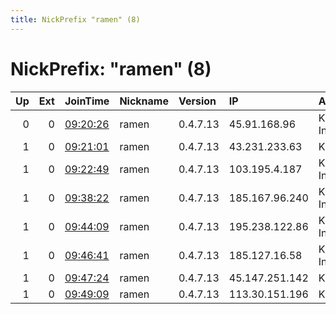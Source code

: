 ```yaml
---
title: NickPrefix "ramen" (8)
---
```


# NickPrefix: "ramen" (8)

|   Up |   Ext | JoinTime                                                                                              | Nickname   | Version   | IP             | AS             | CC   |   ORp |   Dirp | OS    | Contact               |   eFamMembers |
|-----:|------:|:------------------------------------------------------------------------------------------------------|:-----------|:----------|:---------------|:---------------|:-----|------:|-------:|:------|:----------------------|--------------:|
|    0 |     0 | [09:20:26](https://nusenu.github.io/OrNetStats/w/relay/167F74D27C040077FEB3329E2666D3F6936CC3A9.html) | ramen      | 0.4.7.13  | 45.91.168.96   | Kamatera Inc   | nl   |  9441 |      0 | Linux | kaipower338@gmail.com |             1 |
|    1 |     0 | [09:21:01](https://nusenu.github.io/OrNetStats/w/relay/FF55347C82BFAB5401B9DB7CC0ED6F11439AA1E5.html) | ramen      | 0.4.7.13  | 43.231.233.63  | KAMATERA       | us   |  9441 |      0 | Linux | kaipower338@gmail.com |             1 |
|    1 |     0 | [09:22:49](https://nusenu.github.io/OrNetStats/w/relay/B4D70E85D326F791947FA7D5D5A75CBE00539E86.html) | ramen      | 0.4.7.13  | 103.195.4.187  | Kamatera, Inc. | hk   |  9441 |      0 | Linux | kaipower338@gmail.com |             1 |
|    1 |     0 | [09:38:22](https://nusenu.github.io/OrNetStats/w/relay/85D9889808CAC9F77301BD1F6349FE6237BEDE78.html) | ramen      | 0.4.7.13  | 185.167.96.240 | Kamatera Inc   | nl   |  9441 |      0 | Linux | kaipower338@gmail.com |             1 |
|    1 |     0 | [09:44:09](https://nusenu.github.io/OrNetStats/w/relay/55CD807B70673DA98046E204CCC4B0432A763D52.html) | ramen      | 0.4.7.13  | 195.238.122.86 | Kamatera Inc   | il   |  9441 |      0 | Linux | kaipower338@gmail.com |             1 |
|    1 |     0 | [09:46:41](https://nusenu.github.io/OrNetStats/w/relay/6E7D47156DA59CCF24FCC9576328981D7730A021.html) | ramen      | 0.4.7.13  | 185.127.16.58  | Kamatera Inc   | gb   |  9441 |      0 | Linux | kaipower338@gmail.com |             1 |
|    1 |     0 | [09:47:24](https://nusenu.github.io/OrNetStats/w/relay/46172656C9233E9A73058C514677D5882175284F.html) | ramen      | 0.4.7.13  | 45.147.251.142 | KAMATERA       | es   |  9441 |      0 | Linux | kaipower338@gmail.com |             1 |
|    1 |     0 | [09:49:09](https://nusenu.github.io/OrNetStats/w/relay/9AB0AEFD5759D1C19AEA7ECB5171F6F7C8090CAE.html) | ramen      | 0.4.7.13  | 113.30.151.196 | KAMATERA       | it   |  9441 |      0 | Linux | kaipower338@gmail.com |             1 |
